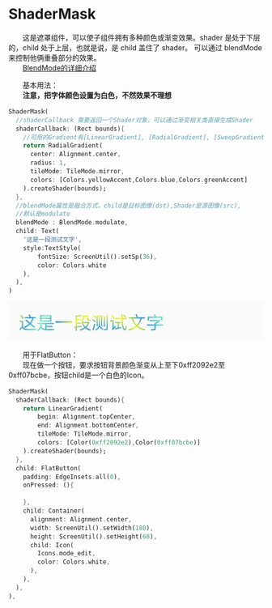 # ShaderMask
&emsp;&emsp;这是遮罩组件，可以使子组件拥有多种颜色或渐变效果。shader 是处于下层的，child 处于上层，也就是说，是 child 盖住了 shader。
可以通过 blendMode 来控制他俩重叠部分的效果。  
&emsp;&emsp;[BlendMode的详细介绍](https://blog.csdn.net/chenlove1/article/details/84574237)  
  
&emsp;&emsp;基本用法：  
&emsp;&emsp;**注意，把字体颜色设置为白色，不然效果不理想**

```dart
ShaderMask(
  //shaderCallback 需要返回一个Shader对象，可以通过渐变相关类直接生成Shader
  shaderCallback: (Rect bounds){
    //可用的Gradient有[LinearGradient], [RadialGradient], [SweepGradient]
    return RadialGradient(
      center: Alignment.center,
      radius: 1,
      tileMode: TileMode.mirror,
      colors: [Colors.yellowAccent,Colors.blue,Colors.greenAccent]
    ).createShader(bounds);
  },
  //blendMode属性是融合方式，child是目标图像(dst),Shader是源图像(src),
  //默认是modulate
  blendMode : BlendMode.modulate,
  child: Text(
    '这是一段测试文字',
    style:TextStyle(
        fontSize: ScreenUtil().setSp(36),
        color: Colors.white
    ),
  ),
)
```

![](https://github.com/gneL1/Flutter-/blob/master/%E7%BB%84%E4%BB%B6%E7%9A%84%E4%BD%BF%E7%94%A8/photos/20200512_134312_ShaderMask_01.jpg)


  
    
&emsp;&emsp;用于FlatButton：  
&emsp;&emsp;现在做一个按钮，要求按钮背景颜色渐变从上至下0xff2092e2至0xff07bcbe，按钮child是一个白色的Icon。

```dart
ShaderMask(
  shaderCallback: (Rect bounds){
    return LinearGradient(
        begin: Alignment.topCenter,
        end: Alignment.bottomCenter,
        tileMode: TileMode.mirror,
        colors: [Color(0xff2092e2),Color(0xff07bcbe)]
    ).createShader(bounds);
  },
  child: FlatButton(
    padding: EdgeInsets.all(0),
    onPressed: (){

    },
    child: Container(
      alignment: Alignment.center,
      width: ScreenUtil().setWidth(180),
      height: ScreenUtil().setHeight(68),
      child: Icon(
        Icons.mode_edit,
        color: Colors.white,
      ),
    ),
  ),
),
```




